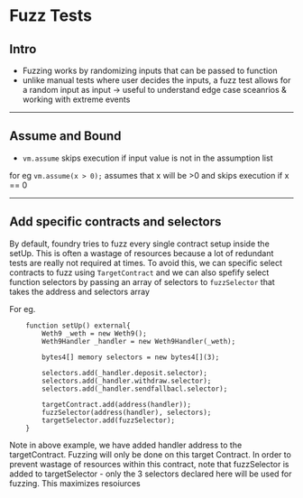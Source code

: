 # Fuzz Tests

## Intro

- Fuzzing works by randomizing inputs that can be passed to function
- unlike manual tests where user decides the inputs, a fuzz test allows for a random input as input -> useful to understand edge case sceanrios & working with extreme events

---

## Assume and Bound

- `vm.assume` skips execution if input value is not in the assumption list

for eg `vm.assume(x > 0);` assumes that x will be >0 and skips execution if x == 0

---

## Add specific contracts and selectors

By default, foundry tries to fuzz every single contract setup inside the setUp. This is often a wastage of resources because a lot of redundant tests are really not required at times. To avoid this, we can specific select contracts to fuzz using `TargetContract` and we can also spefify select function selectors by passing an array of selectors to `fuzzSelector` that takes the address and selectors array

For eg.

```
    function setUp() external{
        Weth9 _weth = new Weth9();
        Weth9Handler _handler = new Weth9Handler(_weth);

        bytes4[] memory selectors = new bytes4[](3);

        selectors.add(_handler.deposit.selector);
        selectors.add(_handler.withdraw.selector);
        selectors.add(_handler.sendfallbacl.selector);

        targetContract.add(address(handler));
        fuzzSelector(address(handler), selectors);
        targetSelector.add(fuzzSelector);
    }
```

Note in above example, we have added handler address to the targetContract. Fuzzing will only be done on this target Contract. In order to prevent wastage of resources within this contract, note that fuzzSelector is added to targetSelector - only the 3 selectors declared here will be used for fuzzing. This maximizes resoiurces
